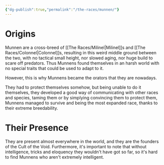 ```yaml
---
{"dg-publish":true,"permalink":"/the-races/munnen/"}
---
```


# Origins

Munnen are a cross-breed of [[The Races/Milinel\|Milinel]]s and [[The Races/Colonnel\|Colonnel]]s, resulting in this weird middle ground between the two, with no tactical small height, nor slowed aging, nor huge build to scare off predators. Thus Munnens found themselves in an harsh world with no special traits that could be used to adapt to it.

However, this is why Munnens became the orators that they are nowadays. 

They had to protect themselves somehow, but being unable to do it themselves, they developed a good way of communicating with other races and species, taming them or by simplying convincing them to protect them, Munnens managed to survive and being the most expanded race, thanks to their extreme breedability.


# Their Presence

They are present almost everywhere in the world, and they are the founders of the Cult of the Void. Furthermore, it's important to note that without intelligence, tricks and eloquency they wouldn't have got so far, so it's hard to find Munnens who aren't extremely intelligent.

